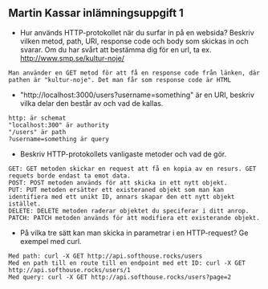 **Martin Kassar inlämningsuppgift 1**
----
* Hur används HTTP-protokollet när du surfar in på en websida? Beskriv vilken metod, path, URI, response code och body som skickas in och svarar. Om du har svårt att bestämma dig för en url, ta ex. http://www.smp.se/kultur-noje/ 

```
Man använder en GET metod för att få en response code från länken, där pathen är "kultur-noje". Det man får som response code är HTML
```



* "http://localhost:3000/users?username=something" är en URI, beskriv vilka delar den består av och vad de kallas.

```
http: är schemat
"localhost:300" är authority
"/users" är path
?username=something är query

```


* Beskriv HTTP-protokollets vanligaste metoder och vad de gör.
 ```
GET: GET metoden skickar en request att få en kopia av en resurs. GET requets borde endast ta emot data.
POST: POST metoden används för att skicka in ett nytt objekt.
PUT: PUT metoden ersätter ett existeraned objekt som man kan identifiera med ett unikt ID, annars skapar den ett nytt objekt istället.
DELETE: DELETE metoden raderar objektet du speciferar i ditt anrop.
PATCH: PATCH metoden används för att modifiera ett existerande objekt.
 ```

 
  * På vilka tre sätt kan man skicka in parametrar i en HTTP-request? Ge exempel med curl.
 ```
Med path: curl -X GET http://api.softhouse.rocks/users
Med en path till en route till en endpoint med ett ID: curl -X GET http://api.softhouse.rocks/users/1
Med query: curl -X GET http://api.softhouse.rocks/users?page=2

 ```
